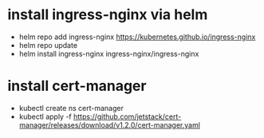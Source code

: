 # install ingress-nginx via helm
- helm repo add ingress-nginx https://kubernetes.github.io/ingress-nginx
- helm repo update
- helm install ingress-nginx ingress-nginx/ingress-nginx

# install cert-manager
- kubectl create ns cert-manager
- kubectl apply -f https://github.com/jetstack/cert-manager/releases/download/v1.2.0/cert-manager.yaml
